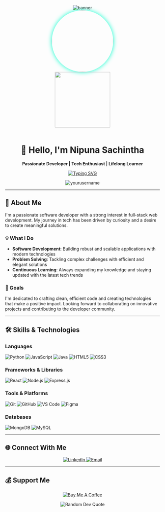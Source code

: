 <div align="center">
  <img src="https://capsule-render.vercel.app/api?type=waving&color=gradient&height=200&section=header&text=SachinthaX&fontSize=60&animation=fadeIn" alt="banner" />
</div>

<div align="center">
  <a target="_blank" rel="noopener noreferrer" href="https://github.com/SachinthaX/SachinthaX/blob/main/[your-gif].gif?raw=true">
    <img src="https://github.com/SachinthaX/SachinthaX/blob/main/[your-gif].gif?raw=true" width="200" style="border-radius: 50%; box-shadow: 0 0 15px #00ffcc;" />
  </a>
</div>

<div align="center">
  <img src="https://github.com/SachinthaX/SachinthaX/blob/main/coding-animation.gif?raw=true" width="180" style="display: inline-block;">
</div>
<br>

# <div align="center">👋 Hello, I'm Nipuna Sachintha</div>

<div align="center"><strong>Passionate Developer | Tech Enthusiast | Lifelong Learner</strong></div>

<p align="center">
  <a href="https://git.io/typing-svg">
    <img src="https://readme-typing-svg.demolab.com?font=Fira+Code&pause=1000&color=00FF00&center=true&vCenter=true&width=435&lines=Full-stack+Developer;UI%2FUX+Enthusiast;Open-Source+Contributor;Tech+Writer" alt="Typing SVG" />
  </a>
</p>

<p align="center">
  <img src="https://komarev.com/ghpvc/?username=SachinthaX&label=Profile%20views&color=0e75b6&style=flat" alt="yourusername" />
</p>

<hr>

## 🚀 About Me

I'm a passionate software developer with a strong interest in full-stack web development. My journey in tech has been driven by curiosity and a desire to create meaningful solutions.

### 💡 What I Do

- **Software Development**: Building robust and scalable applications with modern technologies
- **Problem Solving**: Tackling complex challenges with efficient and elegant solutions
- **Continuous Learning**: Always expanding my knowledge and staying updated with the latest tech trends

### 🎯 Goals

I'm dedicated to crafting clean, efficient code and creating technologies that make a positive impact. Looking forward to collaborating on innovative projects and contributing to the developer community.

<hr>

## 🛠️ Skills & Technologies

### Languages

![Python](https://img.shields.io/badge/python-%2314354C.svg?style=for-the-badge&logo=python&logoColor=white)
![JavaScript](https://img.shields.io/badge/javascript-%23323330.svg?style=for-the-badge&logo=javascript&logoColor=%23F7DF1E)
![Java](https://img.shields.io/badge/java-%23ED8B00.svg?style=for-the-badge&logo=openjdk&logoColor=white)
![HTML5](https://img.shields.io/badge/html5-%23E34F26.svg?style=for-the-badge&logo=html5&logoColor=white)
![CSS3](https://img.shields.io/badge/css3-%231572B6.svg?style=for-the-badge&logo=css3&logoColor=white)

### Frameworks & Libraries

![React](https://img.shields.io/badge/react-%2320232a.svg?style=for-the-badge&logo=react&logoColor=%2361DAFB)
![Node.js](https://img.shields.io/badge/node.js-6DA55F?style=for-the-badge&logo=node.js&logoColor=white)
![Express.js](https://img.shields.io/badge/express.js-%23404d59.svg?style=for-the-badge&logo=express&logoColor=%2361DAFB)

### Tools & Platforms

![Git](https://img.shields.io/badge/git-%23F05033.svg?style=for-the-badge&logo=git&logoColor=white)
![GitHub](https://img.shields.io/badge/github-%23121011.svg?style=for-the-badge&logo=github&logoColor=white)
![VS Code](https://img.shields.io/badge/VS%20Code-0078d7.svg?style=for-the-badge&logo=visual-studio-code&logoColor=white)
![Figma](https://img.shields.io/badge/figma-%23F24E1E.svg?style=for-the-badge&logo=figma&logoColor=white)

### Databases

![MongoDB](https://img.shields.io/badge/MongoDB-%234ea94b.svg?style=for-the-badge&logo=mongodb&logoColor=white)
![MySQL](https://img.shields.io/badge/mysql-%2300f.svg?style=for-the-badge&logo=mysql&logoColor=white)

<hr>


## 🌐 Connect With Me

<p align="center">
  <a href="https://www.linkedin.com/in/h-n-sachintha/" target="_blank">
    <img src="https://img.shields.io/badge/LinkedIn-%230077B5.svg?style=for-the-badge&logo=linkedin&logoColor=white" alt="LinkedIn" />
  </a>
  <a href="mailto:nipunasachintha77@gmail.com">
    <img src="https://img.shields.io/badge/Email-D14836?style=for-the-badge&logo=gmail&logoColor=white" alt="Email" />
  </a>
</p>

<hr>


## 💰 Support Me

<p align="center">
  <a href="https://buymeacoffee.com/sachinthax" target="_blank">
    <img src="https://img.shields.io/badge/Buy%20Me%20a%20Coffee-ffdd00?style=for-the-badge&logo=buy-me-a-coffee&logoColor=black" alt="Buy Me A Coffee" />
  </a>
</p>

<div align="center">
  <img src="https://quotes-github-readme.vercel.app/api?type=horizontal&theme=radical" alt="Random Dev Quote" />
</div>
